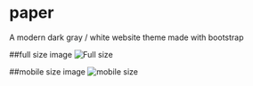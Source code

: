 # paper
A modern dark gray / white website theme made with bootstrap

##full size image
![Full size](http://i.imgur.com/XwTGQJB.png "Full size")

##mobile size image
![mobile size](http://i.imgur.com/TNioKbY.png "mobile size")
